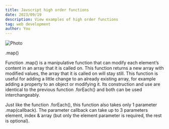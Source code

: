 ```yaml
---
title: Javscript high order functions
date: 2023/09/19
description: View examples of high order functions
tag: web development
author: You
---
```


<Image
  src="/images/photo8.jpg"
  alt="Photo"
  width={1125}
  height={750}
  priority
  className="next-image"
/>

 .map()
 

Function .map() is a manipulative function that can modify each element’s content in an array that it is called on. This function returns a new array with modified values, the array that it is called on will stay still. This function is useful for adding a little change to an already existing array, for example adding a property to an object or modifying it. Its construction and use are identical to the previous function .forEach() and both can be used interchangeably.

Just like the function .forEach(), this function also takes only 1 parameter .map(callback). The parameter callback can take up to 3 parameters element, index & array (but only the element parameter is required, the rest is optional).
